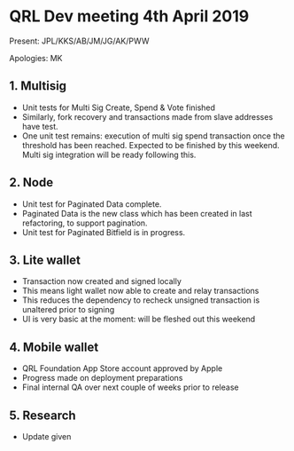 # QRL Dev meeting 4th April 2019

Present: JPL/KKS/AB/JM/JG/AK/PWW

Apologies: MK

## 1. Multisig
- Unit tests for Multi Sig Create, Spend & Vote finished
- Similarly, fork recovery and transactions made from slave addresses have test.
- One unit test remains: execution of multi sig spend transaction once the threshold has been reached.  Expected to be finished by this weekend.  Multi sig integration will be ready following this.

## 2. Node
- Unit test for Paginated Data complete.
- Paginated Data is the new class which has been created in last refactoring, to support pagination.
- Unit test for Paginated Bitfield is in progress.

## 3. Lite wallet
- Transaction now created and signed locally
- This means light wallet now able to create and relay transactions
- This reduces the dependency to recheck unsigned transaction is unaltered prior to signing
- UI is very basic at the moment: will be fleshed out this weekend

## 4. Mobile wallet
- QRL Foundation App Store account approved by Apple
- Progress made on deployment preparations
- Final internal QA over next couple of weeks prior to release

## 5. Research
- Update given
